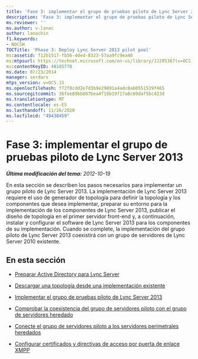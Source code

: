 ```yaml
---
title: 'Fase 3: implementar el grupo de pruebas piloto de Lync Server 2013'
description: 'Fase 3: implementar el grupo de pruebas piloto de Lync Server 2013.'
ms.reviewer: ''
ms.author: v-lanac
author: lanachin
f1.keywords:
- NOCSH
TOCTitle: 'Phase 3: Deploy Lync Server 2013 pilot pool'
ms:assetid: f12b1517-fb56-4ded-8323-57aa9fc9ea48
ms:mtpsurl: https://technet.microsoft.com/en-us/library/JJ205367(v=OCS.15)
ms:contentKeyID: 48185778
ms.date: 07/23/2014
manager: serdars
mtps_version: v=OCS.15
ms.openlocfilehash: f72f0cdd2e7d3b9e29891a4adc0ab0551539f465
ms.sourcegitcommit: 36fee89bb887bea4f18b19f17a8c69daf5bc423d
ms.translationtype: MT
ms.contentlocale: es-ES
ms.lasthandoff: 11/26/2020
ms.locfileid: "49438459"
---
```

# <a name="phase-3-deploy-lync-server-2013-pilot-pool"></a>Fase 3: implementar el grupo de pruebas piloto de Lync Server 2013

<div data-xmlns="http://www.w3.org/1999/xhtml">

<div class="topic" data-xmlns="http://www.w3.org/1999/xhtml" data-msxsl="urn:schemas-microsoft-com:xslt" data-cs="https://msdn.microsoft.com/">

<div data-asp="https://msdn2.microsoft.com/asp">



</div>

<div id="mainSection">

<div id="mainBody">

<span> </span>

_**Última modificación del tema:** 2012-10-19_

En esta sección se describen los pasos necesarios para implementar un grupo piloto de Lync Server 2013. La implementación de Lync Server 2013 requiere el uso de generador de topología para definir la topología y los componentes que desea implementar, preparar su entorno para la implementación de los componentes de Lync Server 2013, publicar el diseño de topología en el primer servidor front-end y, a continuación, instalar y configurar el software de Lync Server 2013 para los componentes de su implementación. Cuando se complete, la implementación del grupo piloto de Lync Server 2013 coexistirá con un grupo de servidores de Lync Server 2010 existente.

<div>

## <a name="in-this-section"></a>En esta sección

  - [Preparar Active Directory para Lync Server](prepare-active-directory-for-lync-server.md)

  - [Descargar una topología desde una implementación existente](download-topology-from-existing-deployment.md)

  - [Implementar el grupo de pruebas piloto de Lync Server 2013](deploy-lync-server-2013-pilot-pool.md)

  - [Comprobar la coexistencia del grupo de servidores piloto con el grupo de servidores heredado](verify-pilot-pool-coexistence-with-legacy-pool.md)

  - [Conecte el grupo de servidores piloto a los servidores perimetrales heredados](connect-pilot-pool-to-legacy-edge-servers.md)

  - [Configurar certificados y directivas de acceso por puerta de enlace XMPP](configure-xmpp-gateway-access-policies-and-certificates.md)

</div>

</div>

<span> </span>

</div>

</div>

</div>

